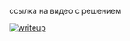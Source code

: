 ссылка на видео с решением

[![writeup](https://img.youtube.com/vi/02Hzh4wg4Ic/maxresdefault.jpg)](https://www.youtube.com/watch?v=02Hzh4wg4Ic)

